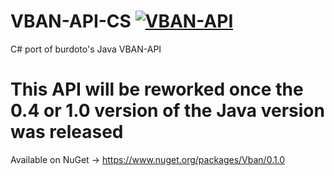 # VBAN-API-CS [![VBAN-API](https://img.shields.io/nuget/v/Vban.svg)](https://www.nuget.org/packages/Vban/) 
C# port of burdoto's Java VBAN-API

# This API will be reworked once the 0.4 or 1.0 version of the Java version was released

Available on NuGet -> https://www.nuget.org/packages/Vban/0.1.0
